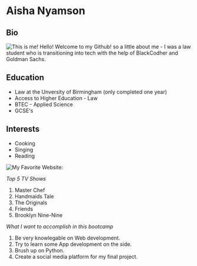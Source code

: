 # Aisha Nyamson
## Bio

![This is me!](/Users/aisha/unit-01-command-line-and-git-assessment-aishanyamson/images)
Hello! Welcome to my Github! so a little about me - I was a law student who is transitioning into tech with the help of BlackCodher and Goldman Sachs. 

## Education

- Law at the Unversity of Birmingham (only completed one year)
- Access to Higher Education - Law 
- BTEC - Applied Science 
- GCSE's

## Interests

- Cooking
- Singing
- Reading

![My Favorite Website:](https://chloeting.com)

*Top 5 TV Shows*

1. Master Chef
2. Handmaids Tale
3. The Originals
4. Friends
5. Brooklyn Nine-Nine

*What I want to accomplish in this bootcamp*

1. Be very knowlegable on Web development. 
2. Try to learn some App development on the side.
3. Brush up on Python.
4. Create a social media platform for my final project.
